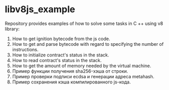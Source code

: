 # libv8js_example

Repository provides examples of how to solve some tasks in C ++ using v8 library:
1. How to get ignition bytecode from the js code.
2. How to get and parse bytecode with regard to specifying the number of instructions.
3. How to initialize contract's status in the stack.
4. How to read contract's status in the stack.
5. How to get the amount of memory needed by the virtual machine.<br/>
6. Пример функции получения sha256-хэша от строки.<br/>
7. Пример проверки подписи ecdsa и генерации адреса metahash.<br/>
7. Пример сохранения кэша компилированного js-кода.<br/>
